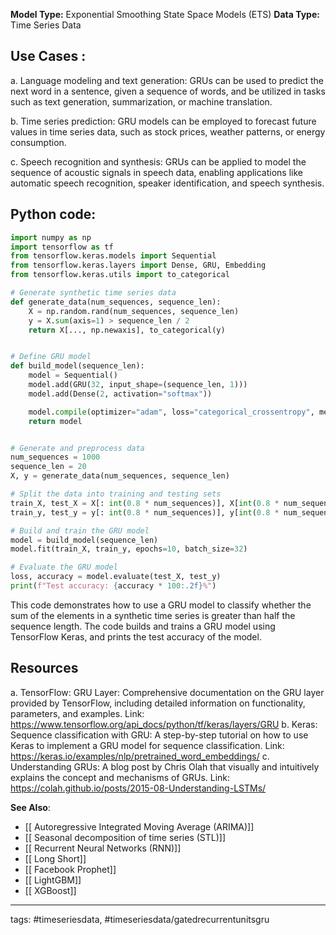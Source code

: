 **Model Type:**  Exponential Smoothing State Space Models (ETS)
**Data Type:**  Time Series Data

## Use Cases :

a. Language modeling and text generation: GRUs can be used to predict the next word in a sentence, given a sequence of words, and be utilized in tasks such as text generation, summarization, or machine translation.

b. Time series prediction: GRU models can be employed to forecast future values in time series data, such as stock prices, weather patterns, or energy consumption.

c. Speech recognition and synthesis: GRUs can be applied to model the sequence of acoustic signals in speech data, enabling applications like automatic speech recognition, speaker identification, and speech synthesis.


## Python code: 

```python
import numpy as np
import tensorflow as tf
from tensorflow.keras.models import Sequential
from tensorflow.keras.layers import Dense, GRU, Embedding
from tensorflow.keras.utils import to_categorical

# Generate synthetic time series data
def generate_data(num_sequences, sequence_len):
    X = np.random.rand(num_sequences, sequence_len)
    y = X.sum(axis=1) > sequence_len / 2
    return X[..., np.newaxis], to_categorical(y)


# Define GRU model
def build_model(sequence_len):
    model = Sequential()
    model.add(GRU(32, input_shape=(sequence_len, 1)))
    model.add(Dense(2, activation="softmax"))

    model.compile(optimizer="adam", loss="categorical_crossentropy", metrics=["accuracy"])
    return model


# Generate and preprocess data
num_sequences = 1000
sequence_len = 20
X, y = generate_data(num_sequences, sequence_len)

# Split the data into training and testing sets
train_X, test_X = X[: int(0.8 * num_sequences)], X[int(0.8 * num_sequences) :]
train_y, test_y = y[: int(0.8 * num_sequences)], y[int(0.8 * num_sequences) :]

# Build and train the GRU model
model = build_model(sequence_len)
model.fit(train_X, train_y, epochs=10, batch_size=32)

# Evaluate the GRU model
loss, accuracy = model.evaluate(test_X, test_y)
print(f"Test accuracy: {accuracy * 100:.2f}%")
```

This code demonstrates how to use a GRU model to classify whether the sum of the elements in a synthetic time series is greater than half the sequence length. The code builds and trains a GRU model using TensorFlow Keras, and prints the test accuracy of the model.


## Resources

a. TensorFlow: GRU Layer: Comprehensive documentation on the GRU layer provided by TensorFlow, including detailed information on functionality, parameters, and examples.
Link: https://www.tensorflow.org/api_docs/python/tf/keras/layers/GRU
b. Keras: Sequence classification with GRU: A step-by-step tutorial on how to use Keras to implement a GRU model for sequence classification.
Link: https://keras.io/examples/nlp/pretrained_word_embeddings/
c. Understanding GRUs: A blog post by Chris Olah that visually and intuitively explains the concept and mechanisms of GRUs.
Link: https://colah.github.io/posts/2015-08-Understanding-LSTMs/

**See Also**:

- [[ Autoregressive Integrated Moving Average (ARIMA)]]
- [[ Seasonal decomposition of time series (STL)]]
- [[ Recurrent Neural Networks (RNN)]]
- [[ Long Short]]
- [[ Facebook Prophet]]
- [[ LightGBM]]
- [[ XGBoost]]

---
tags: #timeseriesdata, #timeseriesdata/gatedrecurrentunitsgru
